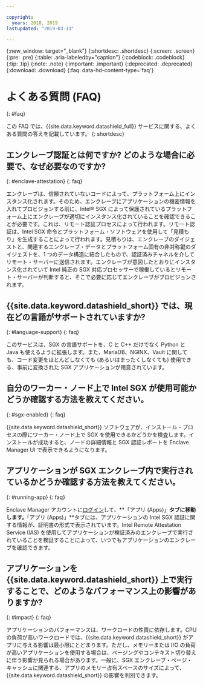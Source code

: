 ```yaml
---

copyright:
  years: 2018, 2019
lastupdated: "2019-03-13"

---
```


{:new_window: target="_blank"}
{:shortdesc: .shortdesc}
{:screen: .screen}
{:pre: .pre}
{:table: .aria-labeledby="caption"}
{:codeblock: .codeblock}
{:tip: .tip}
{:note: .note}
{:important: .important}
{:deprecated: .deprecated}
{:download: .download}
{:faq: data-hd-content-type='faq'}

# よくある質問 (FAQ)
{: #faq}

この FAQ では、{{site.data.keyword.datashield_full}} サービスに関する、よくある質問の答えを記載しています。
{: shortdesc}


## エンクレーブ認証とは何ですか? どのような場合に必要で、なぜ必要なのですか?
{: #enclave-attestation}
{: faq}

エンクレーブは、信頼されていないコードによって、プラットフォーム上にインスタンス化されます。そのため、エンクレーブにアプリケーションの機密情報を入れてプロビジョンする前に、Intel® SGX によって保護されているプラットフォーム上にエンクレーブが適切にインスタンス化されていることを確認できることが必要です。これは、リモート認証プロセスによって行われます。リモート認証は、Intel SGX 命令とプラットフォーム・ソフトウェアを使用して「見積もり」を生成することによって行われます。見積もりは、エンクレーブのダイジェストと、関連するエンクレーブ・データとプラットフォーム固有の非対称鍵のダイジェストを、1 つのデータ構造に結合したもので、認証済みチャネルを介してリモート・サーバーに送信されます。エンクレーブが意図したとおりにインスタンス化されていて Intel 純正の SGX 対応プロセッサーで稼働しているとリモート・サーバーが判断すると、そこで必要に応じてエンクレーブがプロビジョンされます。


##	{{site.data.keyword.datashield_short}} では、現在どの言語がサポートされていますか?
{: #language-support}
{: faq}

このサービスは、SGX の言語サポートを、C と C++ だけでなく Python と Java も使えるように拡張します。また、MariaDB、NGINX、Vault に関しても、コード変更をほとんどしなくても (あるいはまったくしなくても) 使用できる、事前に変換された SGX アプリケーションが用意されています。


##	自分のワーカー・ノード上で Intel SGX が使用可能かどうか確認する方法を教えてください。
{: #sgx-enabled}
{: faq}

{{site.data.keyword.datashield_short}} ソフトウェアが、インストール・プロセスの際にワーカー・ノード上で SGX を使用できるかどうかを検査します。インストールが成功すると、ノードの詳細情報と SGX 認証レポートを Enclave Manager UI で表示できるようになります。


##	アプリケーションが SGX エンクレーブ内で実行されているかどうか確認する方法を教えてください。
{: #running-app}
{: faq}

Enclave Manager アカウントに[ログイン](/docs/services/data-shield?topic=data-shield-access#access-iam)して、**「アプリ (Apps)」**タブに移動します。**「アプリ (Apps)」**タブには、アプリケーションの Intel SGX 認証に関する情報が、証明書の形式で表示されています。Intel Remote Attestation Service (IAS) を使用してアプリケーションが検証済みのエンクレーブで実行されていることを検証することによって、いつでもアプリケーションのエンクレーブを確認できます。



## アプリケーションを {{site.data.keyword.datashield_short}} 上で実行することで、どのようなパフォーマンス上の影響がありますか?
{: #impact}
{: faq}


アプリケーションのパフォーマンスは、ワークロードの性質に依存します。CPU の負荷が高いワークロードでは、{{site.data.keyword.datashield_short}} がアプリに与える影響は最小限にとどまります。ただし、メモリーまたは I/O の負荷が高いアプリケーションを使用する場合は、ページングやコンテキスト切り替えに伴う影響が見られる場合があります。一般に、SGX エンクレーブ・ページ・キャッシュに関連する、アプリのメモリー占有スペースのサイズによって、{{site.data.keyword.datashield_short}} の影響を判別できます。
